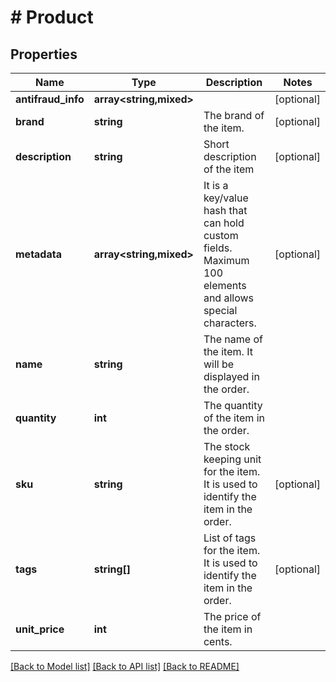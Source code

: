 # # Product

## Properties

Name | Type | Description | Notes
------------ | ------------- | ------------- | -------------
**antifraud_info** | **array<string,mixed>** |  | [optional]
**brand** | **string** | The brand of the item. | [optional]
**description** | **string** | Short description of the item | [optional]
**metadata** | **array<string,mixed>** | It is a key/value hash that can hold custom fields. Maximum 100 elements and allows special characters. | [optional]
**name** | **string** | The name of the item. It will be displayed in the order. |
**quantity** | **int** | The quantity of the item in the order. |
**sku** | **string** | The stock keeping unit for the item. It is used to identify the item in the order. | [optional]
**tags** | **string[]** | List of tags for the item. It is used to identify the item in the order. | [optional]
**unit_price** | **int** | The price of the item in cents. |

[[Back to Model list]](../../README.md#models) [[Back to API list]](../../README.md#endpoints) [[Back to README]](../../README.md)

